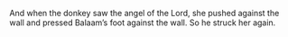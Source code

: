 And when the donkey saw the angel of the Lord, she pushed against the wall and pressed Balaam’s foot against the wall. So he struck her again.
